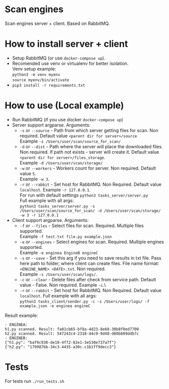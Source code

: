 
Scan engines
=====================

Scan engines server + client. Based on RabbitMQ. 

# How to install server + client

- Setup RabbitMQ (or use `docker-compose up`).
- Recomended use venv or virtualenv for better isolation.\
  Venv setup example: \
  `python3 -m venv myenv`\
  `source myenv/bin/activate`
- `pip3 install -r requirements.txt`

    
# How to use (Local example)

- Run RabbitMQ (if you use docker `docker-compose up`)
- Server support argparse. Arguments: 
   - `-s` or `--source` - Path from which server getting files for scan. Non required. Default value `<parent dir for server>/source` \
   Example `-s /Users/user/scan/source_for_scan/`
   - `-d` or `--dist` - Path where the server will place the downloaded files. Non required. If path not exists - server will create it. Default value `<parent dir for server>/files_storage`. \
   Example `-d /Users/user/scan/storage/`
   - `-w` or `--workers` - Workers count for server. Non required. Default value `5`. \
   Example `-w 3`. 
   - `-r` or `--rabbit` - Set host for RabbitMQ. Non Required. Default value `localhost`.
   Example `-r 127.0.0.1`. \
   For run with default settings `python3 tasks_server/server.py`\
   Full example with all args:\
   `python3 tasks_server/server.py -s /Users/user/scan/source_for_scan/ -d /Users/user/scan/storage/ -w 3 -r 127.0.0.1`
- Client support argparse. Arguments:
   - `-f` or `--files` - Select files for scan. Required. Multiple files supported.\
   Example `-f test.txt file.py example.json`
   - `-e` or `--engines` - Select engines for scan. Required. Multiple engines supported. \
   Example `-e enginea EngineB engineC`
   - `-s` or `--save` - Set this arg if you need to save results in txt file. Pass here path to folder, where client can create files. File name format: `<ENGINE_NAME> <DATE>.txt`. Non required. \
   Example `-s /Users/user/scan/logs/`. 
   - `-c` or `--clear` - Delete files after check from service path. Default value - False. Non required. Example `-c`.\
   - `-r` or `--rabbit` - Set host for RabbitMQ. Non Required. Default value `localhost`.
   Full example with all args:\
   `python3 tasks_client/sender.py -c -s /Users/user/logs/ -f example.json -e enginea engineC`

Result example:
```
- ENGINEA:
h1.py scanned. Result: fa01cb65-bf8a-4d23-8e68-30b8f0ed7700
h2.py scanned. Result: 547243c4-2318-44c9-9d48-d80b809ddb7c
- ENGINEB:
{"h1.py": "baf9c930-de10-4f72-82e1-3e530e737a7f"}
{"h2.py": "179987bb-34c3-4435-a30c-c1b1ff9decc3"}
```
# Tests
For tests run `./run_tests.sh`
 
